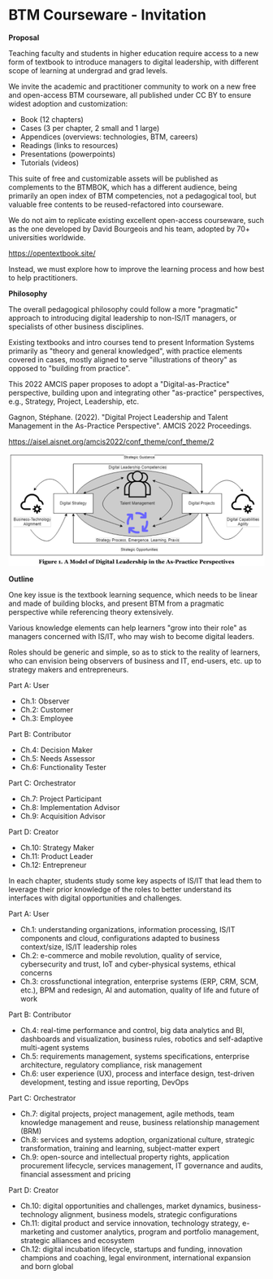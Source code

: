 # BTM Courseware - Invitation

**Proposal**

Teaching faculty and students in higher education require access to a new form of textbook to introduce managers to digital leadership, with different scope of learning at undergrad and grad levels.

We invite the academic and practitioner community to work on a new free and open-access BTM courseware, all published under CC BY to ensure widest adoption and customization: 

- Book (12 chapters)
- Cases (3 per chapter, 2 small and 1 large)
- Appendices (overviews: technologies, BTM, careers)
- Readings (links to resources)
- Presentations (powerpoints)
- Tutorials (videos)

This suite of free and customizable assets will be published as complements to the BTMBOK, which has a different audience, being primarily an open index of BTM competencies, not a pedagogical tool, but valuable free contents to be reused-refactored into courseware.

We do not aim to replicate existing excellent open-access courseware, such as the one developed by David Bourgeois and his team, adopted by 70+ universities worldwide.

https://opentextbook.site/

Instead, we must explore how to improve the learning process and how best to help practitioners. 

**Philosophy**

The overall pedagogical philosophy could follow a more "pragmatic" approach to introducing digital leadership to non-IS/IT managers, or specialists of other business disciplines.

Existing textbooks and intro courses tend to present Information Systems primarily as "theory and general knowledged", with practice elements covered in cases, mostly aligned to serve "illustrations of theory" as opposed to "building from practice".

This 2022 AMCIS paper proposes to adopt a "Digital-as-Practice" perspective, building upon and integrating other "as-practice" perspectives, e.g., Strategy, Project, Leadership, etc.

Gagnon, Stéphane. (2022). "Digital Project Leadership and Talent Management in the As-Practice Perspective". AMCIS 2022 Proceedings. 

https://aisel.aisnet.org/amcis2022/conf_theme/conf_theme/2

![Digital Leadership](images/digital-leadership-as-practice.png "Digital Leadership in As-Practice Perspective")

**Outline**

One key issue is the textbook learning sequence, which needs to be linear and made of building blocks, and present BTM from a pragmatic perspective while referencing theory extensively.

Various knowledge elements can help learners "grow into their role" as managers concerned with IS/IT, who may wish to become digital leaders.

Roles should be generic and simple, so as to stick to the reality of learners, who can envision being observers of business and IT, end-users, etc. up to strategy makers and entrepreneurs.

Part A: User
- Ch.1: Observer
- Ch.2: Customer
- Ch.3: Employee

Part B: Contributor
- Ch.4: Decision Maker
- Ch.5: Needs Assessor
- Ch.6: Functionality Tester

Part C: Orchestrator
- Ch.7: Project Participant
- Ch.8: Implementation Advisor
- Ch.9: Acquisition Advisor

Part D: Creator
- Ch.10: Strategy Maker
- Ch.11: Product Leader 
- Ch.12: Entrepreneur

In each chapter, students study some key aspects of IS/IT that lead them to leverage their prior knowledge of the roles to better understand its interfaces with digital opportunities and challenges.

Part A: User
- Ch.1: understanding organizations, information processing, IS/IT components and cloud, configurations adapted to business context/size, IS/IT leadership roles
- Ch.2: e-commerce and mobile revolution, quality of service, cybersecurity and trust, IoT and cyber-physical systems, ethical concerns
- Ch.3: crossfunctional integration, enterprise systems (ERP, CRM, SCM, etc.), BPM and redesign, AI and automation, quality of life and future of work

Part B: Contributor
- Ch.4: real-time performance and control, big data analytics and BI, dashboards and visualization, business rules, robotics and self-adaptive multi-agent systems
- Ch.5: requirements management, systems specifications, enterprise architecture, regulatory compliance, risk management
- Ch.6: user experience (UX), process and interface design, test-driven development, testing and issue reporting, DevOps

Part C: Orchestrator
- Ch.7: digital projects, project management, agile methods, team knowledge management and reuse, business relationship management (BRM)
- Ch.8: services and systems adoption, organizational culture, strategic transformation, training and learning, subject-matter expert
- Ch.9: open-source and intellectual property rights, application procurement lifecycle, services management, IT governance and audits, financial assessment and pricing

Part D: Creator
- Ch.10: digital opportunities and challenges, market dynamics, business-technology alignment, business models, strategic configurations
- Ch.11: digital product and service innovation, technology strategy, e-marketing and customer analytics, program and portfolio management, strategic alliances and ecosystem
- Ch.12: digital incubation lifecycle, startups and funding, innovation champions and coaching, legal environment, international expansion and born global


